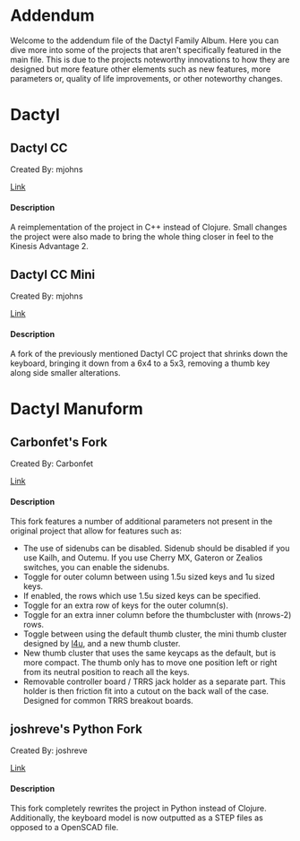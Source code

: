 # Addendum

Welcome to the addendum file of the Dactyl Family Album. Here you can dive more into some of the projects that aren't specifically featured in the main file. This is due to the projects noteworthy innovations to how they are designed but more feature other elements such as new features, more parameters or, quality of life improvements, or other noteworthy changes.  

# Dactyl

## Dactyl CC

Created By: mjohns 

[Link](https://github.com/mjohns/dactyl-cc)

#### Description

A reimplementation of the project in C++ instead of Clojure. Small changes the project were also made to bring the whole thing closer in feel to the Kinesis Advantage 2.

## Dactyl CC Mini

Created By: mjohns 

[Link](https://github.com/mjohns/dactyl-cc-mini)

#### Description

A fork of the previously mentioned Dactyl CC project that shrinks down the keyboard, bringing it down from a 6x4 to a 5x3, removing a thumb key along side smaller alterations.  

# Dactyl Manuform

## Carbonfet's Fork

Created By: Carbonfet

[Link](https://github.com/carbonfet/dactyl-manuform)

#### Description

This fork features a number of additional parameters not present in the original project that allow for features such as: 

- The use of sidenubs can be disabled. Sidenub should be disabled if you use Kailh, and Outemu. If you use Cherry MX, Gateron or Zealios switches, you can enable the sidenubs.
- Toggle for outer column between using 1.5u sized keys and 1u sized keys.
- If enabled, the rows which use 1.5u sized keys can be specified.
- Toggle for an extra row of keys for the outer column(s).
- Toggle for an extra inner column before the thumbcluster with (nrows-2) rows.
- Toggle between using the default thumb cluster, the mini thumb cluster designed by [l4u](https://github.com/l4u/dactyl-manuform-mini-keyboard), and a new thumb cluster.
- New thumb cluster that uses the same keycaps as the default, but is more compact. The thumb only has to move one position left or right from its neutral position to reach all the keys. 
- Removable controller board / TRRS jack holder as a separate part. This holder is then friction fit into a cutout on the back wall of the case. Designed for common TRRS breakout boards. 

## joshreve's Python Fork

Created By: joshreve

[Link](https://github.com/joshreve/dactyl-keyboard)

#### Description

This fork completely rewrites the project in Python instead of Clojure. Additionally, the keyboard model is now outputted as a STEP files as opposed to a OpenSCAD file. 